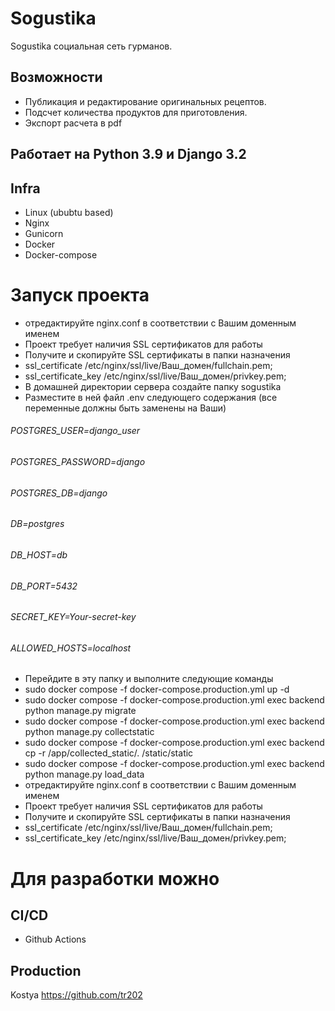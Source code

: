# Sogustika

Sogustika социальная сеть гурманов.

## Возможности
- Публикация и редактирование оригинальных рецептов.
- Подсчет количества продуктов для приготовления.
- Экспорт расчета в pdf

## Работает на Python 3.9 и Django 3.2

## Infra
- Linux (ububtu based)   
- Nginx
- Gunicorn
- Docker
- Docker-compose

# Запуск проекта
- отредактируйте nginx.conf в соответствии с Вашим доменным именем
- Проект требует наличия SSL сертификатов для работы
- Получите и скопируйте SSL сертификаты в папки назначения
- ssl_certificate /etc/nginx/ssl/live/Ваш_домен/fullchain.pem;
- ssl_certificate_key /etc/nginx/ssl/live/Ваш_домен/privkey.pem;
- В домашней директории сервера создайте папку sogustika
- Разместите в ней файл .env следующего содержания (все переменные должны быть заменены на Ваши)
###### POSTGRES_USER=django_user
###### POSTGRES_PASSWORD=django
###### POSTGRES_DB=django
###### DB=postgres
###### DB_HOST=db
###### DB_PORT=5432
###### SECRET_KEY=Your-secret-key
###### ALLOWED_HOSTS=localhost
- Перейдите в эту папку и выполните следующие команды 
- sudo docker compose -f docker-compose.production.yml up -d
- sudo docker compose -f docker-compose.production.yml exec backend python manage.py migrate
- sudo docker compose -f docker-compose.production.yml exec backend python manage.py collectstatic
- sudo docker compose -f docker-compose.production.yml exec backend cp -r /app/collected_static/. /static/static
- sudo docker compose -f docker-compose.production.yml exec backend python manage.py load_data
- отредактируйте nginx.conf в соответствии с Вашим доменным именем
- Проект требует наличия SSL сертификатов для работы
- Получите и скопируйте SSL сертификаты в папки назначения
- ssl_certificate /etc/nginx/ssl/live/Ваш_домен/fullchain.pem;
- ssl_certificate_key /etc/nginx/ssl/live/Ваш_домен/privkey.pem;

# Для разработки можно 
## CI/CD
- Github Actions

## Production
Kostya https://github.com/tr202
